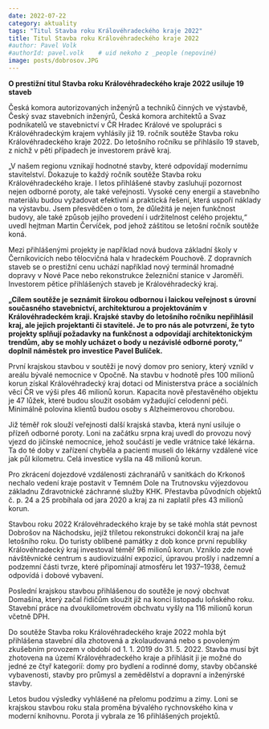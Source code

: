 ```yaml
---
date: 2022-07-22
category: aktuality
tags: "Titul Stavba roku Královéhradeckého kraje 2022"
title: Titul Stavba roku Královéhradeckého kraje 2022 
#author: Pavel Volk
#authorId: pavel.volk    # uid nekoho z _people (nepoviné)
image: posts/dobrosov.JPG
---
```

**O prestižní titul Stavba roku Královéhradeckého kraje 2022 usiluje 19 staveb**

Česká komora autorizovaných inženýrů a techniků činných ve výstavbě, Český svaz stavebních inženýrů, Česká komora architektů a Svaz podnikatelů ve stavebnictví v ČR Hradec Králové ve spolupráci s Královéhradeckým krajem vyhlásily již 19. ročník soutěže Stavba roku Královéhradeckého kraje 2022. Do letošního ročníku se přihlásilo 19 staveb, z nichž v pěti případech je investorem právě kraj.

„V našem regionu vznikají hodnotné stavby, které odpovídají modernímu stavitelství. Dokazuje to každý ročník soutěže Stavba roku Královéhradeckého kraje. I letos přihlášené stavby zasluhují pozornost nejen odborné poroty, ale také veřejnosti. Vysoké ceny energií a stavebního materiálu budou vyžadovat efektivní a praktická řešení, která uspoří náklady na výstavbu. Jsem přesvědčen o tom, že důležitá je nejen funkčnost budovy, ale také způsob jejího provedení i udržitelnost celého projektu,“ uvedl hejtman Martin Červíček, pod jehož záštitou se letošní ročník soutěže koná.

Mezi přihlášenými projekty je například nová budova základní školy v Černíkovicích nebo tělocvičná hala v hradeckém Pouchově. Z dopravních staveb se o prestižní cenu uchází například nový terminál hromadné dopravy v Nové Pace nebo rekonstrukce železniční stanice v Jaroměři. Investorem pětice přihlášených staveb je Královéhradecký kraj.

**„Cílem soutěže je seznámit širokou odbornou i laickou veřejnost s úrovní současného stavebnictví, architekturou a projektováním v Královéhradeckém kraji. Krajské stavby do letošního ročníku nepřihlásil kraj, ale jejich projektanti či stavitelé. Je to pro nás ale potvrzení, že tyto projekty splňují požadavky na funkčnost a odpovídají architektonickým trendům, aby se mohly ucházet o body u nezávislé odborné poroty,“ doplnil náměstek pro investice Pavel Bulíček.**

První krajskou stavbou v soutěži je nový domov pro seniory, který vznikl v areálu bývalé nemocnice v Opočně. Na stavbu v hodnotě přes 100 milionů korun získal Královéhradecký kraj dotaci od Ministerstva práce a sociálních věcí ČR ve výši přes 46 milionů korun. Kapacita nově přestavěného objektu je 47 lůžek, které budou sloužit osobám vyžadující celodenní péči. Minimálně polovina klientů budou osoby s Alzheimerovou chorobou.

Již téměř rok slouží veřejnosti další krajská stavba, která nyní usiluje o přízeň odborné poroty. Loni na začátku srpna kraj uvedl do provozu nový vjezd do jičínské nemocnice, jehož součástí je vedle vrátnice také lékárna. Ta do té doby v zařízení chyběla a pacienti museli do lékárny vzdálené více jak půl kilometru. Celá investice vyšla na 48 milionů korun.

Pro zkrácení dojezdové vzdálenosti záchranářů v sanitkách do Krkonoš nechalo vedení kraje postavit v Temném Dole na Trutnovsku výjezdovou základnu Zdravotnické záchranné služby KHK. Přestavba původních objektů č. p. 24 a 25 probíhala od jara 2020 a kraj za ni zaplatil přes 43 milionů korun.

Stavbou roku 2022 Královéhradeckého kraje by se také mohla stát pevnost Dobrošov na Náchodsku, jejíž tříletou rekonstrukci dokončil kraj na jaře letošního roku. Do turisty oblíbené památky z dob konce první republiky Královéhradecký kraj investoval téměř 96 milionů korun. Vzniklo zde nové návštěvnické centrum s audiovizuální expozicí, úpravou prošly i nadzemní a podzemní části tvrze, které připomínají atmosféru let 1937–1938, čemuž odpovídá i dobové vybavení.

Poslední krajskou stavbou přihlášenou do soutěže je nový obchvat Domašína, který začal řidičům sloužit již na konci listopadu loňského roku. Stavební práce na dvoukilometrovém obchvatu vyšly na 116 milionů korun včetně DPH.

Do soutěže Stavba roku Královéhradeckého kraje 2022 mohla být přihlášena stavební díla zhotovená a zkolaudovaná nebo s povoleným zkušebním provozem v období od 1. 1. 2019 do 31. 5. 2022. Stavba musí být zhotovena na území Královéhradeckého kraje a přihlásit ji je možné do jedné ze čtyř kategorií: domy pro bydlení a rodinné domy, stavby občanské vybavenosti, stavby pro průmysl a zemědělství a dopravní a inženýrské stavby.

Letos budou výsledky vyhlášené na přelomu podzimu a zimy. Loni se krajskou stavbou roku stala proměna bývalého rychnovského kina v moderní knihovnu. Porota ji vybrala ze 16 přihlášených projektů.





